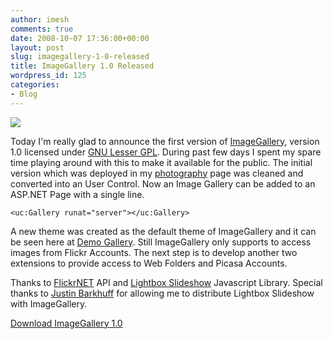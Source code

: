 ```yaml
---
author: imesh
comments: true
date: 2008-10-07 17:36:00+00:00
layout: post
slug: imagegallery-1-0-released
title: ImageGallery 1.0 Released
wordpress_id: 125
categories:
- Blog
---
```


[![](http://imesh.io/images/ImageGalleryReleased/Mosaic_New_379X408.jpg)](http://imesh.io/images/ImageGalleryReleased/Mosaic_New.jpg)

Today I'm really glad to announce the first version of [ImageGallery](http://code.google.com/p/imagegallery), version 1.0 licensed under [GNU Lesser GPL](http://www.gnu.org/copyleft/lesser.html). During past few days I spent my spare time playing around with this to make it available for the public. The initial version which was deployed in my [photography](http://imesh.io/photography) page was cleaned and converted into an User Control. Now an Image Gallery can be added to an ASP.NET Page with a single line.

````
<uc:Gallery runat="server"></uc:Gallery>
````

A new theme was created as the default theme of ImageGallery and it can be seen here at [Demo Gallery](http://imesh.io/projects/imagegallery/). Still ImageGallery only supports to access images from Flickr Accounts. The next step is to develop another two extensions to provide access to Web Folders and Picasa Accounts.

Thanks to [FlickrNET](http://www.codeplex.com/FlickrNet) API and [Lightbox Slideshow](http://www.justinbarkhuff.com/lab/lightbox_slideshow/) Javascript Library. Special thanks to [Justin Barkhuff](http://www.justinbarkhuff.com/) for allowing me to distribute Lightbox Slideshow with ImageGallery.

[Download ImageGallery 1.0](http://code.google.com/p/imagegallery/downloads/list)






